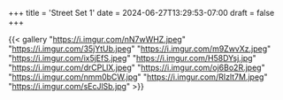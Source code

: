 +++
title = 'Street Set 1'
date = 2024-06-27T13:29:53-07:00
draft = false
+++

{{< gallery "https://i.imgur.com/nN7wWHZ.jpeg" "https://i.imgur.com/35jYtUb.jpeg" "https://i.imgur.com/m9ZwvXz.jpeg" "https://i.imgur.com/ix5jEfS.jpeg" "https://i.imgur.com/H58DYsj.jpg" "https://i.imgur.com/drCPLlX.jpeg" "https://i.imgur.com/oj6Bo2R.jpeg" "https://i.imgur.com/nmm0bCW.jpg" "https://i.imgur.com/RIzlt7M.jpeg" "https://i.imgur.com/sEcJlSb.jpg" >}}


